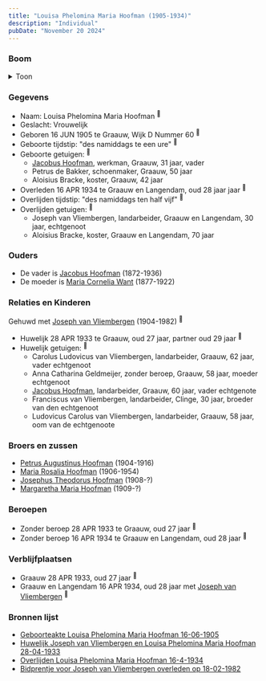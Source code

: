 ```yaml
---
title: "Louisa Phelomina Maria Hoofman (1905-1934)"
description: "Individual"
pubDate: "November 20 2024"
---
```


### Boom
<details><summary>Toon</summary>

![test](https://www.plantuml.com/plantuml/svg/ZPDRQnin48NVzIk6v25FWRtuiZN690wxIKDIJ9CsvCdCxawymbh9IDeQ4_pVA-_5Dcqf-oQaSwHlvenkZ4Ljgr8mi-PoWnfBI35RhxIgP7wdXD9WDKhZZaXQLl2S8ECw4zIigTpO7PHKfgHDisKiQL9sjo5sTcicq1ZuP00mLped_LhmR2t9cEcqH2vdCmZPdh4hMDHF6TOuBXunKsbbu46fZnBb1Q21hvxdZGE0opXCXidSNVlvmKdaUvXEKantorHPAsWoWmXUuWNuaLFVQyHgUwOqwqg89SfycMbbJAeSZRFuGxXTV0V_IpZgFFiEvXarHxXJMf9mYpUKjWCA_843IkPn68V_0N8euzueOtZyySsH104yLCBO4yXqigKyvt9Lr_Xy--vKNbYp94rpBWLV5NP7GgYjuzcpjcdNrws2jT2dZUIeg8z6h7ljILNS82mA4gha4g7fmn-HE0SSm-pHYL5RdJVidyseosRGUe0aFA5SaSonF0nGDpRAqAQ0NoZXf-3rV3hD4JNm-aoF7q8Ipm-8W_w8KUk9Wh_6vpor8EfAEOij_6TiXyPsAOMinJzji1jNlFl3lm40)
</details>

### Gegevens
- Naam: Louisa Phelomina Maria Hoofman <sup><a href="../s00363/" style="text-decoration:none" title="Geboorteakte Louisa Phelomina Maria Hoofman 16-06-1905">:link:</a></sup>
- Geslacht: Vrouwelijk
- Geboren 16 JUN 1905 te Graauw, Wijk D Nummer 60 <sup><a href="../s00363/" style="text-decoration:none" title="Geboorteakte Louisa Phelomina Maria Hoofman 16-06-1905">:link:</a></sup>
- Geboorte tijdstip: "des namiddags te een ure" <sup><a href="../s00363/" style="text-decoration:none" title="Geboorteakte Louisa Phelomina Maria Hoofman 16-06-1905">:link:</a></sup>
- Geboorte getuigen: <sup><a href="../s00363/" style="text-decoration:none" title="Geboorteakte Louisa Phelomina Maria Hoofman 16-06-1905">:link:</a></sup>
  - [Jacobus Hoofman](../i00072/), werkman, Graauw, 31 jaar, vader
  - Petrus de Bakker, schoenmaker, Graauw, 50 jaar
  - Aloisius Bracke, koster, Graauw, 42 jaar
- Overleden 16 APR 1934 te Graauw en Langendam, oud 28 jaar jaar <sup><a href="../s00371/" style="text-decoration:none" title="Overlijden Louisa Phelomina Maria Hoofman 16-4-1934">:link:</a></sup>
- Overlijden tijdstip: "des namiddags ten half vijf" <sup><a href="../s00371/" style="text-decoration:none" title="Overlijden Louisa Phelomina Maria Hoofman 16-4-1934">:link:</a></sup>
- Overlijden getuigen: <sup><a href="../s00371/" style="text-decoration:none" title="Overlijden Louisa Phelomina Maria Hoofman 16-4-1934">:link:</a></sup>
  - Joseph van Vliembergen, landarbeider, Graauw en Langendam, 30 jaar, echtgenoot
  - Aloisius Bracke, koster, Graauw en Langendam, 70 jaar

### Ouders
- De vader is [Jacobus Hoofman](../i00072/) (1872-1936)
- De moeder is [Maria Cornelia Want](../i00214/) (1877-1922)

### Relaties en Kinderen

Gehuwd met [Joseph van Vliembergen](../i00220/) (1904-1982) <sup><a href="../s00370/" style="text-decoration:none" title="Huwelijk Joseph van Vliembergen en Louisa Phelomina Maria Hoofman 28-04-1933">:link:</a></sup>
- Huwelijk 28 APR 1933 te Graauw, oud 27 jaar, partner oud 29 jaar <sup><a href="../s00370/" style="text-decoration:none" title="Huwelijk Joseph van Vliembergen en Louisa Phelomina Maria Hoofman 28-04-1933">:link:</a></sup>
- Huwelijk getuigen:  <sup><a href="../s00370/" style="text-decoration:none" title="Huwelijk Joseph van Vliembergen en Louisa Phelomina Maria Hoofman 28-04-1933">:link:</a></sup>
  - Carolus Ludovicus van Vliembergen, landarbeider, Graauw, 62 jaar, vader echtgenoot
  - Anna Catharina Geldmeijer, zonder beroep, Graauw, 58 jaar, moeder echtgenoot
  - [Jacobus Hoofman](../i00072/), landarbeider, Graauw, 60 jaar, vader echtgenote
  - Franciscus van Vliembergen, landarbeider, Clinge, 30 jaar, broeder van den echtgenoot
  - Ludovicus Carolus van Vliembergen, landarbeider, Graauw, 58 jaar, oom van de echtgenoote

### Broers en zussen
- [Petrus Augustinus Hoofman](../i00215/) (1904-1916)
- [Maria Rosalia Hoofman](../i00217/) (1906-1954)
- [Josephus Theodorus Hoofman](../i00218/) (1908-?)
- [Margaretha Maria Hoofman](../i00219/) (1909-?)

### Beroepen
- Zonder beroep 28 APR 1933 te Graauw, oud 27 jaar <sup><a href="../s00370/" style="text-decoration:none" title="Huwelijk Joseph van Vliembergen en Louisa Phelomina Maria Hoofman 28-04-1933">:link:</a></sup>
- Zonder beroep 16 APR 1934 te Graauw en Langendam, oud 28 jaar <sup><a href="../s00371/" style="text-decoration:none" title="Overlijden Louisa Phelomina Maria Hoofman 16-4-1934">:link:</a></sup>

### Verblijfplaatsen
- Graauw  28 APR 1933, oud 27 jaar  <sup><a href="../s00370/" style="text-decoration:none" title="Huwelijk Joseph van Vliembergen en Louisa Phelomina Maria Hoofman 28-04-1933">:link:</a></sup>
- Graauw en Langendam  16 APR 1934, oud 28 jaar met [Joseph van Vliembergen](../i00220/) <sup><a href="../s00371/" style="text-decoration:none" title="Overlijden Louisa Phelomina Maria Hoofman 16-4-1934">:link:</a></sup>

### Bronnen lijst
- [Geboorteakte Louisa Phelomina Maria Hoofman 16-06-1905](../s00363/)
- [Huwelijk Joseph van Vliembergen en Louisa Phelomina Maria Hoofman 28-04-1933](../s00370/)
- [Overlijden Louisa Phelomina Maria Hoofman 16-4-1934](../s00371/)
- [Bidprentje voor Joseph van Vliembergen overleden op 18-02-1982](../s00375/)